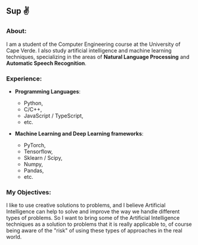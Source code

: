 ## Sup :v:

### About:
I am a student of the Computer Engineering course at the University of Cape Verde. I also study artificial intelligence and machine learning techniques, specializing in the areas of **Natural Language Processing** and **Automatic Speech Recognition**.

### Experience:
* **Programming Languages**:
  - Python,
  - C/C++,
  - JavaScript / TypeScript,
  - etc.

* **Machine Learning and Deep Learning frameworks**:
  
  - PyTorch,
  - Tensorflow,
  - Sklearn / Scipy,
  - Numpy,
  - Pandas,
  - etc.

### My Objectives:
I like to use creative solutions to problems, and I believe Artificial Intelligence can help to solve and improve the way we handle different types of problems. So I want to bring some of the Artificial Intelligence techniques as a solution to problems that it is really applicable to, of course being aware of the "risk" of using these types of approaches in the real world.

<!--
**anaximeno/anaximeno** is a ✨ _special_ ✨ repository because its `README.md` (this file) appears on your GitHub profile.

Here are some ideas to get you started:

- 🔭 I’m currently working on ...
- 🌱 I’m currently learning ...
- 👯 I’m looking to collaborate on ...
- 🤔 I’m looking for help with ...
- 💬 Ask me about ...
- 📫 How to reach me: ...
- 😄 Pronouns: ...
- ⚡ Fun fact: ...
-->
